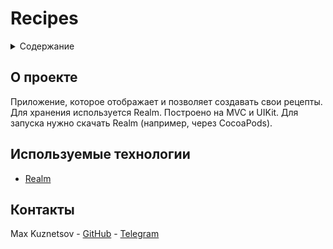 # Recipes

<div id="top"></div>


<details>
  <summary>Содержание</summary>
  <ol>
    <li>
      <a href="#о-проекте">О Проекте</a>
    </li>
    <li>
      <a href="#используемые-технологии">Используемые технологии</a>
    </li>
  </ol>
</details>


## О проекте

Приложение, которое отображает и позволяет создавать свои рецепты. Для хранения используется Realm. Построено на MVC и UIKit. Для запуска нужно скачать Realm (например, через CocoaPods).

## Используемые технологии

* [Realm](https://realm.io)

## Контакты

Max Kuznetsov - [GitHub](https://github.com/Icerzack/) - [Telegram](https://t.me/maxalkuz/)
